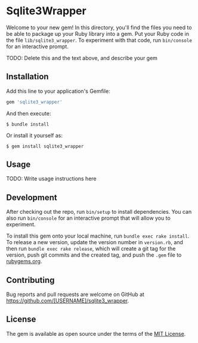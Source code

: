 # Sqlite3Wrapper

Welcome to your new gem! In this directory, you'll find the files you need to be able to package up your Ruby library into a gem. Put your Ruby code in the file `lib/sqlite3_wrapper`. To experiment with that code, run `bin/console` for an interactive prompt.

TODO: Delete this and the text above, and describe your gem

## Installation

Add this line to your application's Gemfile:

```ruby
gem 'sqlite3_wrapper'
```

And then execute:

    $ bundle install

Or install it yourself as:

    $ gem install sqlite3_wrapper

## Usage

TODO: Write usage instructions here

## Development

After checking out the repo, run `bin/setup` to install dependencies. You can also run `bin/console` for an interactive prompt that will allow you to experiment.

To install this gem onto your local machine, run `bundle exec rake install`. To release a new version, update the version number in `version.rb`, and then run `bundle exec rake release`, which will create a git tag for the version, push git commits and the created tag, and push the `.gem` file to [rubygems.org](https://rubygems.org).

## Contributing

Bug reports and pull requests are welcome on GitHub at https://github.com/[USERNAME]/sqlite3_wrapper.

## License

The gem is available as open source under the terms of the [MIT License](https://opensource.org/licenses/MIT).
